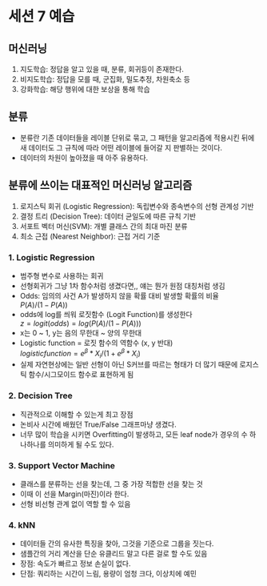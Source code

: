 # 세션 7 예습

## 머신러닝
1. 지도학습: 정답을 알고 있을 때, 분류, 회귀등이 존재한다.
2. 비지도학습: 정답을 모를 때, 군집화, 밀도추정, 차원축소 등
3. 강화학습: 해당 행위에 대한 보상을 통해 학습

## 분류
- 분류란 기존 데이터들을 레이블 단위로 묶고, 그 패턴을 알고리즘에 적용시킨 뒤에 새 데이터도 그 규칙에 따라 어떤 레이블에 들어갈 지 판별하는 것이다.
- 데이터의 차원이 높아졌을 때 아주 유용하다.

## 분류에 쓰이는 대표적인 머신러닝 알고리즘
1. 로지스틱 회귀 (Logistic Regression): 독립변수와 종속변수의 선형 관계성 기반
2. 결정 트리 (Decision Tree): 데이터 균일도에 따른 규칙 기반
3. 서포트 벡터 머신(SVM): 개별 클래스 간의 최대 마진 분류
4. 최소 근접 (Nearest Neighbor): 근접 거리 기준

### 1. Logistic Regression
- 범주형 변수로 사용하는 회귀
- 선형회귀가 그냥 1차 함수처럼 생겼다면,, 얘는 뭔가 원점 대칭처럼 생김
- Odds: 임의의 사건 A가 발생하지 않을 확률 대비 발생할 확률의 비율  
$P(A)/(1-P(A))$
- odds에 log를 씌워 로짓함수 (Logit Function)를 생성한다  
$z = logit(odds) = log(P(A)/(1-P(A)))$
- x는 0 ~ 1, y는 음의 무한대 ~ 양의 무한대
- Logistic function = 로짓 함수의 역함수 (x, y 반대)  
$logistic function = e^\beta*X_i/(1+e^\beta*X_i)$
- 실제 자연현상에는 일반 선형이 아닌 S커브를 따르는 형태가 더 많기 때문에 로지스틱 함수/시그모이드 함수로 표현하게 됨

### 2. Decision Tree
- 직관적으로 이해할 수 있는게 최고 장점
- 논비사 시간에 배웠던 True/False 그래프마냥 생겼다.
- 너무 많이 학습을 시키면 Overfitting이 발생하고, 모든 leaf node가 경우의 수 하나하나를 의미하게 될 수도 있다.

### 3. Support Vector Machine
- 클래스를 분류하는 선을 찾는데, 그 중 가장 적합한 선을 찾는 것
- 이때 이 선을 Margin(마진)이라 한다.
- 선형 비선형 관계 없이 역할 할 수 있음

### 4. kNN
- 데이터들 간의 유사한 특징을 찾아, 그것을 기준으로 그룹을 짓는다.
- 샘플간의 거리 계산을 단순 유클리드 말고 다른 걸로 할 수도 있음
- 장점: 속도가 빠르고 정보 손실이 없다.
- 단점: 쿼리하는 시간이 느림, 용량이 엄청 크다, 이상치에 예민

































